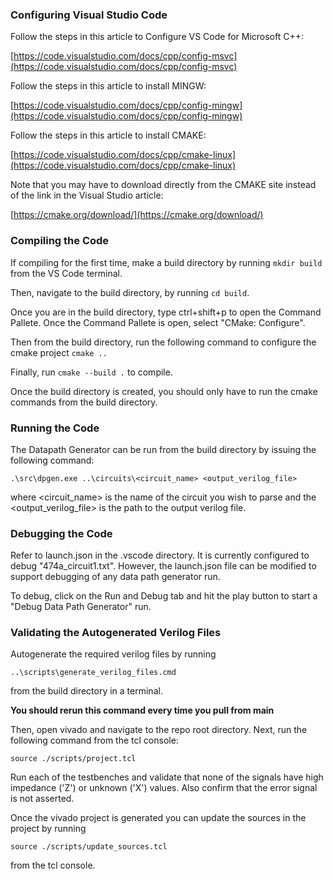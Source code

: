 ### Configuring Visual Studio Code

Follow the steps in this article to Configure VS Code for Microsoft C++:

[https://code.visualstudio.com/docs/cpp/config-msvc](https://code.visualstudio.com/docs/cpp/config-msvc)

Follow the steps in this article to install MINGW:

[https://code.visualstudio.com/docs/cpp/config-mingw](https://code.visualstudio.com/docs/cpp/config-mingw)

Follow the steps in this article to install CMAKE:

[https://code.visualstudio.com/docs/cpp/cmake-linux](https://code.visualstudio.com/docs/cpp/cmake-linux)

Note that you may have to download directly from the CMAKE site instead of the link in the Visual Studio article:

[https://cmake.org/download/](https://cmake.org/download/)

### Compiling the Code

If compiling for the first time, make a build directory by running `mkdir build` from the VS Code terminal.

Then, navigate to the build directory, by running `cd build`.

Once you are in the build directory, type ctrl+shift+p to open the Command Pallete. Once the Command Pallete is open, select "CMake: Configure".

Then from the build directory, run the following command to configure the cmake project `cmake ..`

Finally, run `cmake --build .` to compile.

Once the build directory is created, you should only have to run the cmake commands from the build directory.

### Running the Code

The Datapath Generator can be run from the build directory by issuing the following command:

`.\src\dpgen.exe ..\circuits\<circuit_name> <output_verilog_file>`

where <circuit_name> is the name of the circuit you wish to parse and the <output_verilog_file> is the path to the output verilog file.

### Debugging the Code

Refer to launch.json in the .vscode directory. It is currently configured to debug "474a_circuit1.txt". However, the launch.json file can be modified to support debugging of any data path generator run.

To debug, click on the Run and Debug tab and hit the play button to start a "Debug Data Path Generator" run.

### Validating the Autogenerated Verilog Files

Autogenerate the required verilog files by running

`..\scripts\generate_verilog_files.cmd`

from the build directory in a terminal.

**You should rerun this command every time you pull from main**

Then, open vivado and navigate to the repo root directory. Next, run the following command from the tcl console:

`source ./scripts/project.tcl`

Run each of the testbenches and validate that none of the signals have high impedance ('Z') or unknown ('X') values.
Also confirm that the error signal is not asserted.

Once the vivado project is generated you can update the sources in the project by running

`source ./scripts/update_sources.tcl`

from the tcl console.

